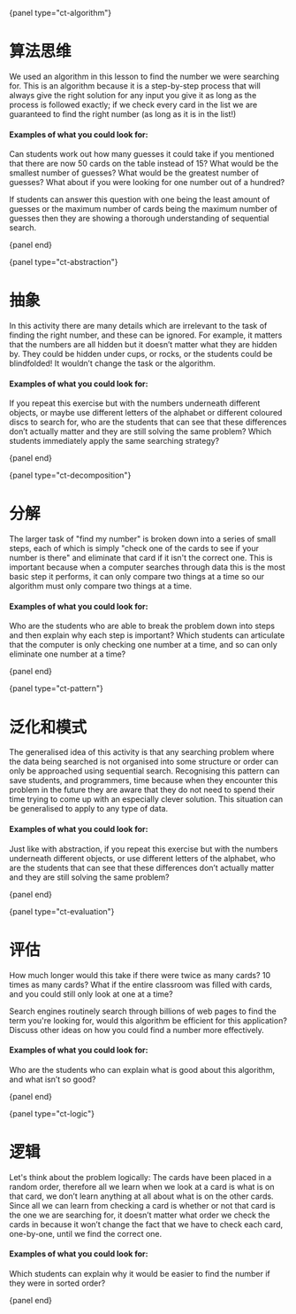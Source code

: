 {panel type="ct-algorithm"}

# 算法思维

We used an algorithm in this lesson to find the number we were searching for. This is an algorithm because it is a step-by-step process that will always give the right solution for any input you give it as long as the process is followed exactly; if we check every card in the list we are guaranteed to find the right number (as long as it is in the list!)

#### Examples of what you could look for:

Can students work out how many guesses it could take if you mentioned that there are now 50 cards on the table instead of 15? What would be the smallest number of guesses? What would be the greatest number of guesses? What about if you were looking for one number out of a hundred?

If students can answer this question with one being the least amount of guesses or the maximum number of cards being the maximum number of guesses then they are showing a thorough understanding of sequential search.

{panel end}

{panel type="ct-abstraction"}

# 抽象

In this activity there are many details which are irrelevant to the task of finding the right number, and these can be ignored. For example, it matters that the numbers are all hidden but it doesn’t matter what they are hidden by. They could be hidden under cups, or rocks, or the students could be blindfolded! It wouldn’t change the task or the algorithm.

#### Examples of what you could look for:

If you repeat this exercise but with the numbers underneath different objects, or maybe use different letters of the alphabet or different coloured discs to search for, who are the students that can see that these differences don’t actually matter and they are still solving the same problem? Which students immediately apply the same searching strategy?

{panel end}

{panel type="ct-decomposition"}

# 分解

The larger task of "find my number" is broken down into a series of small steps, each of which is simply "check one of the cards to see if your number is there" and eliminate that card if it isn't the correct one. This is important because when a computer searches through data this is the most basic step it performs, it can only compare two things at a time so our algorithm must only compare two things at a time.

#### Examples of what you could look for:

Who are the students who are able to break the problem down into steps and then explain why each step is important? Which students can articulate that the computer is only checking one number at a time, and so can only eliminate one number at a time?

{panel end}

{panel type="ct-pattern"}

# 泛化和模式

The generalised idea of this activity is that any searching problem where the data being searched is not organised into some structure or order can only be approached using sequential search. Recognising this pattern can save students, and programmers, time because when they encounter this problem in the future they are aware that they do not need to spend their time trying to come up with an especially clever solution. This situation can be generalised to apply to any type of data.

#### Examples of what you could look for:

Just like with abstraction, if you repeat this exercise but with the numbers underneath different objects, or use different letters of the alphabet, who are the students that can see that these differences don’t actually matter and they are still solving the same problem?

{panel end}

{panel type="ct-evaluation"}

# 评估

How much longer would this take if there were twice as many cards? 10 times as many cards? What if the entire classroom was filled with cards, and you could still only look at one at a time?

Search engines routinely search through billions of web pages to find the term you're looking for, would this algorithm be efficient for this application? Discuss other ideas on how you could find a number more effectively.

#### Examples of what you could look for:

Who are the students who can explain what is good about this algorithm, and what isn’t so good?

{panel end}

{panel type="ct-logic"}

# 逻辑

Let's think about the problem logically: The cards have been placed in a random order, therefore all we learn when we look at a card is what is on that card, we don’t learn anything at all about what is on the other cards. Since all we can learn from checking a card is whether or not that card is the one we are searching for, it doesn’t matter what order we check the cards in because it won’t change the fact that we have to check each card, one-by-one, until we find the correct one.

#### Examples of what you could look for:

Which students can explain why it would be easier to find the number if they were in sorted order?

{panel end}